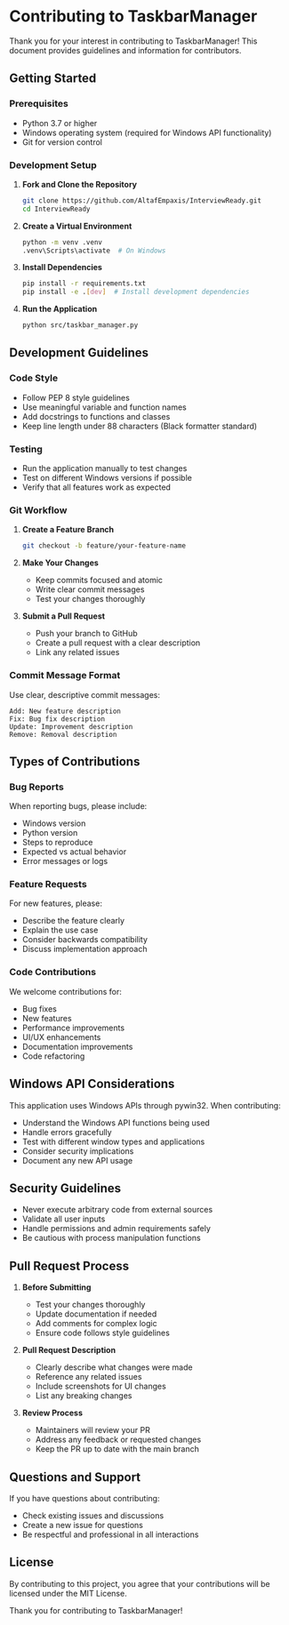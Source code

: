 # Contributing to TaskbarManager

Thank you for your interest in contributing to TaskbarManager! This document provides guidelines and information for contributors.

## Getting Started

### Prerequisites

- Python 3.7 or higher
- Windows operating system (required for Windows API functionality)
- Git for version control

### Development Setup

1. **Fork and Clone the Repository**

   ```bash
   git clone https://github.com/AltafEmpaxis/InterviewReady.git
   cd InterviewReady
   ```

2. **Create a Virtual Environment**

   ```bash
   python -m venv .venv
   .venv\Scripts\activate  # On Windows
   ```

3. **Install Dependencies**

   ```bash
   pip install -r requirements.txt
   pip install -e .[dev]  # Install development dependencies
   ```

4. **Run the Application**
   ```bash
   python src/taskbar_manager.py
   ```

## Development Guidelines

### Code Style

- Follow PEP 8 style guidelines
- Use meaningful variable and function names
- Add docstrings to functions and classes
- Keep line length under 88 characters (Black formatter standard)

### Testing

- Run the application manually to test changes
- Test on different Windows versions if possible
- Verify that all features work as expected

### Git Workflow

1. **Create a Feature Branch**

   ```bash
   git checkout -b feature/your-feature-name
   ```

2. **Make Your Changes**

   - Keep commits focused and atomic
   - Write clear commit messages
   - Test your changes thoroughly

3. **Submit a Pull Request**
   - Push your branch to GitHub
   - Create a pull request with a clear description
   - Link any related issues

### Commit Message Format

Use clear, descriptive commit messages:

```
Add: New feature description
Fix: Bug fix description
Update: Improvement description
Remove: Removal description
```

## Types of Contributions

### Bug Reports

When reporting bugs, please include:

- Windows version
- Python version
- Steps to reproduce
- Expected vs actual behavior
- Error messages or logs

### Feature Requests

For new features, please:

- Describe the feature clearly
- Explain the use case
- Consider backwards compatibility
- Discuss implementation approach

### Code Contributions

We welcome contributions for:

- Bug fixes
- New features
- Performance improvements
- UI/UX enhancements
- Documentation improvements
- Code refactoring

## Windows API Considerations

This application uses Windows APIs through pywin32. When contributing:

- Understand the Windows API functions being used
- Handle errors gracefully
- Test with different window types and applications
- Consider security implications
- Document any new API usage

## Security Guidelines

- Never execute arbitrary code from external sources
- Validate all user inputs
- Handle permissions and admin requirements safely
- Be cautious with process manipulation functions

## Pull Request Process

1. **Before Submitting**

   - Test your changes thoroughly
   - Update documentation if needed
   - Add comments for complex logic
   - Ensure code follows style guidelines

2. **Pull Request Description**

   - Clearly describe what changes were made
   - Reference any related issues
   - Include screenshots for UI changes
   - List any breaking changes

3. **Review Process**
   - Maintainers will review your PR
   - Address any feedback or requested changes
   - Keep the PR up to date with the main branch

## Questions and Support

If you have questions about contributing:

- Check existing issues and discussions
- Create a new issue for questions
- Be respectful and professional in all interactions

## License

By contributing to this project, you agree that your contributions will be licensed under the MIT License.

Thank you for contributing to TaskbarManager!
